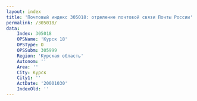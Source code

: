 ```yaml
---
layout: index
title: 'Почтовый индекс 305018: отделение почтовой связи Почты России'
permalink: /305018/
data:
    Index: 305018
    OPSName: 'Курск 18'
    OPSType: О
    OPSSubm: 305999
    Region: 'Курская область'
    Autonom: ''
    Area: ''
    City: Курск
    City1: ''
    ActDate: '20001030'
    IndexOld: ''
---
```

